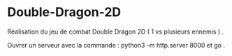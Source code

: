 # Double-Dragon-2D

Réalisation du jeu de combat Double Dragon 2D ( 1 vs plusieurs ennemis ) . 

Ouvrer un serveur avec la commande : python3 -m http.server 8000 et go .
